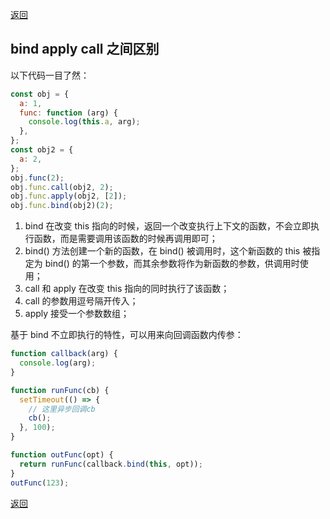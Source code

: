 [返回](./#/js/)

## bind apply call 之间区别

以下代码一目了然：

```javascript
const obj = {
  a: 1,
  func: function (arg) {
    console.log(this.a, arg);
  },
};
const obj2 = {
  a: 2,
};
obj.func(2);
obj.func.call(obj2, 2);
obj.func.apply(obj2, [2]);
obj.func.bind(obj2)(2);
```

1. bind 在改变 this 指向的时候，返回一个改变执行上下文的函数，不会立即执行函数，而是需要调用该函数的时候再调用即可；
2. bind() 方法创建一个新的函数，在 bind() 被调用时，这个新函数的 this 被指定为 bind() 的第一个参数，而其余参数将作为新函数的参数，供调用时使用；
3. call 和 apply 在改变 this 指向的同时执行了该函数；
4. call 的参数用逗号隔开传入；
5. apply 接受一个参数数组；

基于 bind 不立即执行的特性，可以用来向回调函数内传参：

```javascript
function callback(arg) {
  console.log(arg);
}

function runFunc(cb) {
  setTimeout(() => {
    // 这里异步回调cb
    cb();
  }, 100);
}

function outFunc(opt) {
  return runFunc(callback.bind(this, opt));
}
outFunc(123);
```

[返回](./#/js/)
